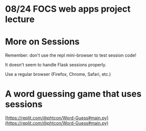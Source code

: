 # 08/24 FOCS web apps project lecture


# More on Sessions

Remember: don't use the repl mini-browser to test session code!

It doesn't seem to handle Flask sessions properly.

Use a regular browser (Firefox, Chrome, Safari, etc.)

# A word guessing game that uses sessions


[https://replit.com/@phtcon/Word-Guess#main.py](https://replit.com/@phtcon/Word-Guess#main.py)
